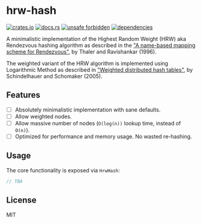 # hrw-hash

[![crates.io](https://img.shields.io/crates/d/hrw-hash.svg)](https://crates.io/crates/hrw-hash)
[![docs.rs](https://docs.rs/hrw-hash/badge.svg)](https://docs.rs/hrw-hash)
[![unsafe forbidden](https://img.shields.io/badge/unsafe-forbidden-success.svg)](https://github.com/rust-secure-code/safety-dance/)
[![dependencies](https://deps.rs/repo/github/farazdagi/hrw-hash/status.svg)](https://deps.rs/repo/github/farazdagi/mpchash)

A minimalistic implementation of the Highest Random Weight (HRW) aka Rendezvous hashing algorithm as
described in the
["A name-based mapping scheme for Rendezvous"](https://www.eecs.umich.edu/techreports/cse/96/CSE-TR-316-96.pdf),
by Thaler and Ravishankar (1996).

The weighted variant of the HRW algorithm is implemented using Logarithmic Method as described in
["Weighted distributed hash tables"](https://dl.acm.org/doi/10.1145/1073970.1074008), by
Schindelhauer and Schomaker (2005).

## Features

- [ ] Absolutely minimalistic implementation with sane defaults.
- [ ] Allow weighted nodes.
- [ ] Allow massive number of nodes (`O(log(n))` lookup time, instead of `O(n)`).
- [ ] Optimized for performance and memory usage. No wasted re-hashing.

## Usage

The core functionality is exposed via `HrwHash`:

``` rust
// TBA

```

## License

MIT
